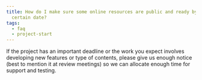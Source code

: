 ```yaml
---
title: How do I make sure some online resources are public and ready by a
  certain date?
tags:
  - faq
  - project-start
---
```


If the project has an important deadline or the work you expect involves developing new features or type of contents, please give us enough notice (best to mention it at review meetings) so we can allocate enough time for support and testing.
